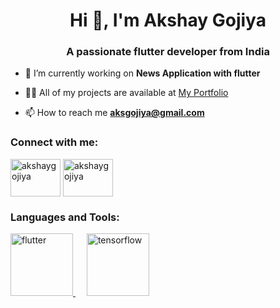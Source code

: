<h1 align="center">Hi 👋, I'm Akshay Gojiya</h1>
<h3 align="center">A passionate flutter developer from India</h3>

- 🔭 I’m currently working on **News Application with flutter**

- 👨‍💻 All of my projects are available at [My Portfolio](akshaygojiya.netlify.app)

- 📫 How to reach me **aksgojiya@gmail.com**

<h3 align="left">Connect with me:</h3>
<p align="left">
<a href="https://dev.to/akshaygojiya" target="blank"><img align="center" src="https://raw.githubusercontent.com/rahuldkjain/github-profile-readme-generator/master/src/images/icons/Social/devto.svg" alt="akshaygojiya" height="60" width="80" /></a>
<a href="https://linkedin.com/in/akshaygojiya" target="blank"><img align="center" src="https://raw.githubusercontent.com/rahuldkjain/github-profile-readme-generator/master/src/images/icons/Social/linked-in-alt.svg" alt="akshaygojiya" height="60" width="80" /></a>
</p>

<h3 align="left">Languages and Tools:</h3>
<p align="left"> <a href="https://flutter.dev" target="_blank" rel="noreferrer"> <img src="https://www.vectorlogo.zone/logos/flutterio/flutterio-icon.svg" alt="flutter" width="100" height="100"/> </a> &emsp; <a href="https://www.tensorflow.org" target="_blank" rel="noreferrer"> <img src="https://www.vectorlogo.zone/logos/tensorflow/tensorflow-icon.svg" alt="tensorflow" width="100" height="100"/> </a> </p>

